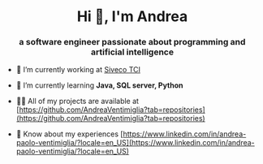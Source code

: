 <h1 align="center">Hi 👋, I'm Andrea</h1>
<h3 align="center">a software engineer passionate about programming and artificial intelligence</h3>

- 🔭 I’m currently working at [Siveco TCI](https://siveco-tci.it/)

- 🌱 I’m currently learning **Java, SQL server, Python**

- 👨‍💻 All of my projects are available at [https://github.com/AndreaVentimiglia?tab=repositories](https://github.com/AndreaVentimiglia?tab=repositories)

- 📄 Know about my experiences [https://www.linkedin.com/in/andrea-paolo-ventimiglia/?locale=en_US](https://www.linkedin.com/in/andrea-paolo-ventimiglia/?locale=en_US)

<!--
**AndreaVentimiglia/AndreaVentimiglia** is a ✨ _special_ ✨ repository because its `README.md` (this file) appears on your GitHub profile.

Here are some ideas to get you started:

- 🔭 I’m currently working on ...
- 🌱 I’m currently learning ...
- 👯 I’m looking to collaborate on ...
- 🤔 I’m looking for help with ...
- 💬 Ask me about ...
- 📫 How to reach me: ...
- 😄 Pronouns: ...
- ⚡ Fun fact: ...
-->
